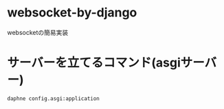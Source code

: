 # websocket-by-django
websocketの簡易実装

# サーバーを立てるコマンド(asgiサーバー)
```daphne config.asgi:application```
